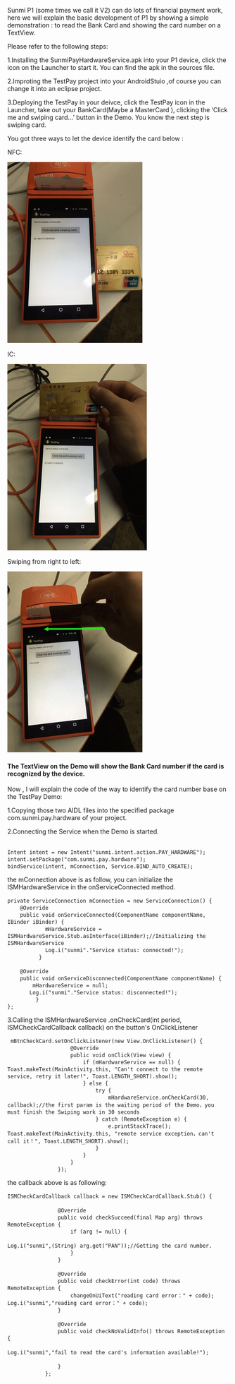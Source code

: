 
Sunmi P1 (some times we call it V2) can do lots of financial payment work, here we will explain the basic development of P1 by showing a simple demonstration : to read the Bank Card and showing the card number on a TextView.

Please refer to the following steps:

1.Installing the SunmiPayHardwareService.apk into your P1 device, click the icon on the Launcher to start it. You can find the apk in the sources file.

2.Improting the TestPay project into your AndroidStuio ,of course you can change it into an eclipse project.

3.Deploying the TestPay in your deivce, click the TestPay icon in the Launcher, take out your BankCard(Maybe a   MasterCard ), clicking the ‘Click me and swiping card...’ button in the Demo. You know the next step is swiping card.

You got three ways to let the device identify the card below :

NFC:

![Alt SUNMI](https://github.com/sunmideveloper/The-Demo-of-read-card/blob/master/img/1.png) 

IC:

![Alt SUNMI](https://github.com/sunmideveloper/The-Demo-of-read-card/blob/master/img/2.png) 

Swiping from right to left:

![Alt SUNMI](https://github.com/sunmideveloper/The-Demo-of-read-card/blob/master/img/3.jpeg) 

#### The TextView on the Demo will show the Bank Card number if the card is recognized by the device.

Now , I will explain  the code of the way to identify the card number base on the TestPay Demo:

1.Copying those two AIDL files into the specified package com.sunmi.pay.hardware of your project.

2.Connecting the Service when the Demo is started.
```

Intent intent = new Intent("sunmi.intent.action.PAY_HARDWARE");
intent.setPackage("com.sunmi.pay.hardware");
bindService(intent, mConnection, Service.BIND_AUTO_CREATE);

```

the mConnection above is as follow, you can initialize the ISMHardwareService in the onServiceConnected method.

```
private ServiceConnection mConnection = new ServiceConnection() {
    @Override
    public void onServiceConnected(ComponentName componentName, IBinder iBinder) {
            mHardwareService = ISMHardwareService.Stub.asInterface(iBinder);//Initializing the ISMHardwareService 
            Log.i("sunmi"."Service status: connected!");
          }

    @Override
    public void onServiceDisconnected(ComponentName componentName) {
        mHardwareService = null;
       Log.i("sunmi"."Service status: disconnected!");
         }
};

```

3.Calling the ISMHardwareService .onCheckCard(int period, ISMCheckCardCallback callback) on the button's OnClickListener

```
 mBtnCheckCard.setOnClickListener(new View.OnClickListener() {
                    @Override
                    public void onClick(View view) {
                        if (mHardwareService == null) {
Toast.makeText(MainActivity.this, "Can't connect to the remote service, retry it later!", Toast.LENGTH_SHORT).show();
                        } else {
                            try {
                                mHardwareService.onCheckCard(30, callback);//the first param is the waiting period of the Demo，you must finish the Swiping work in 30 seconds
                            } catch (RemoteException e) {
                                e.printStackTrace();
Toast.makeText(MainActivity.this, "remote service exception，can't call it！", Toast.LENGTH_SHORT).show();
                            }
                        }
                    }
                });

```

the callback above is as following: 
```
ISMCheckCardCallback callback = new ISMCheckCardCallback.Stub() {

                @Override
                public void checkSucceed(final Map arg) throws RemoteException {
                    if (arg != null) {
                        
Log.i("sunmi",(String) arg.get("PAN"));//Getting the card number.
                    }
                }

                @Override
                public void checkError(int code) throws RemoteException {
                    changeOnUiText("reading card error：" + code);
Log.i("sunmi","reading card error：" + code);             
                }

                @Override
                public void checkNoValidInfo() throws RemoteException {
               
Log.i("sunmi","fail to read the card's information available!");             
                    
                }
            };

```
